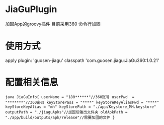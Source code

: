 # JiaGuPlugin
加固App的groovy插件 目前采用360 命令行加固

# 使用方式
apply  plugin: 'guosen-jiagu'
classpath 'com.guosen.jiagu:JiaGu360:1.0.21'
# 配置相关信息
``java
JiaGuInfo{
    userName = "180******"//360账号
    userPwd  = "*******"//360密码
    keyStorePass = "****"
    keyStoreKeyAliasPwd = "****"
    keyStoreKeyAlias = "mh"
    keyStorePath = "./app/Keystore_MH.keystore"
    outputPath = "./jiaguApks"//加固后输出文件夹
    oldApkPath = "./app/build/outputs/apk/release"//需要加固的文件
}
``
